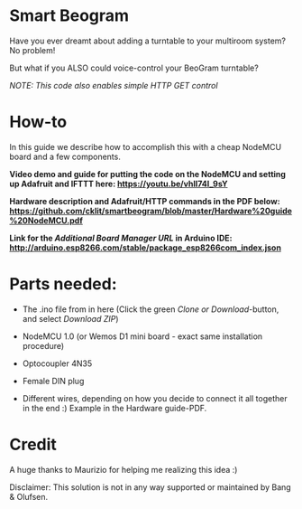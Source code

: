 # Smart Beogram

Have you ever dreamt about adding a turntable to your multiroom system? No problem! 

But what if you ALSO could voice-control your BeoGram turntable?

_NOTE: This code also enables simple HTTP GET control_


# How-to
In this guide we describe how to accomplish this with a cheap NodeMCU board and a few components.

**Video demo and guide for putting the code on the NodeMCU and setting up Adafruit and IFTTT here: https://youtu.be/vhII74I_9sY**

**Hardware description and Adafruit/HTTP commands in the PDF below: https://github.com/cklit/smartbeogram/blob/master/Hardware%20guide%20NodeMCU.pdf**

**Link for the _Additional Board Manager URL_ in Arduino IDE: http://arduino.esp8266.com/stable/package_esp8266com_index.json**


# Parts needed:
- The .ino file from in here (Click the green _Clone or Download_-button, and select _Download ZIP_)

- NodeMCU 1.0 (or Wemos D1 mini board - exact same installation procedure)

- Optocoupler 4N35 

- Female DIN plug

- Different wires, depending on how you decide to connect it all together in the end :) Example in the Hardware guide-PDF.


# Credit
A huge thanks to Maurizio for helping me realizing this idea :)

Disclaimer:
This solution is not in any way supported or maintained by Bang & Olufsen.
